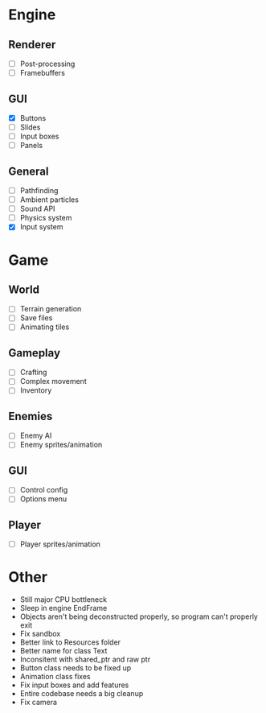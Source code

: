 # Engine
## Renderer
- [ ] Post-processing
- [ ] Framebuffers

## GUI
- [x] Buttons
- [ ] Slides
- [ ] Input boxes
- [ ] Panels

## General
- [ ] Pathfinding
- [ ] Ambient particles
- [ ] Sound API
- [ ] Physics system
- [x] Input system

# Game
## World
- [ ] Terrain generation
- [ ] Save files
- [ ] Animating tiles

## Gameplay
- [ ] Crafting
- [ ] Complex movement
- [ ] Inventory

## Enemies
- [ ] Enemy AI
- [ ] Enemy sprites/animation

## GUI
- [ ] Control config
- [ ] Options menu

## Player
- [ ] Player sprites/animation

# Other
- Still major CPU bottleneck
- Sleep in engine EndFrame
- Objects aren't being deconstructed properly, so program can't properly exit
- Fix sandbox
- Better link to Resources folder
- Better name for class Text
- Inconsitent with shared_ptr and raw ptr
- Button class needs to be fixed up
- Animation class fixes
- Fix input boxes and add features
- Entire codebase needs a big cleanup
- Fix camera
